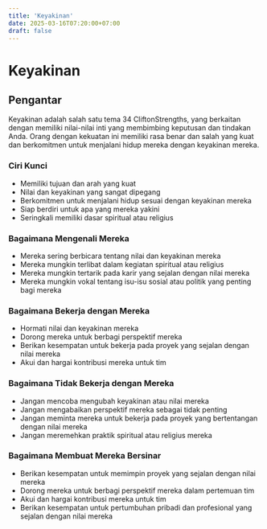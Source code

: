 ```yaml
---
title: 'Keyakinan'
date: 2025-03-16T07:20:00+07:00
draft: false
---
```


# Keyakinan

## Pengantar

Keyakinan adalah salah satu tema 34 CliftonStrengths, yang berkaitan dengan memiliki nilai-nilai inti yang membimbing keputusan dan tindakan Anda. Orang dengan kekuatan ini memiliki rasa benar dan salah yang kuat dan berkomitmen untuk menjalani hidup mereka dengan keyakinan mereka.

### Ciri Kunci

- Memiliki tujuan dan arah yang kuat
- Nilai dan keyakinan yang sangat dipegang
- Berkomitmen untuk menjalani hidup sesuai dengan keyakinan mereka
- Siap berdiri untuk apa yang mereka yakini
- Seringkali memiliki dasar spiritual atau religius

### Bagaimana Mengenali Mereka

- Mereka sering berbicara tentang nilai dan keyakinan mereka
- Mereka mungkin terlibat dalam kegiatan spiritual atau religius
- Mereka mungkin tertarik pada karir yang sejalan dengan nilai mereka
- Mereka mungkin vokal tentang isu-isu sosial atau politik yang penting bagi mereka

### Bagaimana Bekerja dengan Mereka

- Hormati nilai dan keyakinan mereka
- Dorong mereka untuk berbagi perspektif mereka
- Berikan kesempatan untuk bekerja pada proyek yang sejalan dengan nilai mereka
- Akui dan hargai kontribusi mereka untuk tim

### Bagaimana Tidak Bekerja dengan Mereka

- Jangan mencoba mengubah keyakinan atau nilai mereka
- Jangan mengabaikan perspektif mereka sebagai tidak penting
- Jangan meminta mereka untuk bekerja pada proyek yang bertentangan dengan nilai mereka
- Jangan meremehkan praktik spiritual atau religius mereka

### Bagaimana Membuat Mereka Bersinar

- Berikan kesempatan untuk memimpin proyek yang sejalan dengan nilai mereka
- Dorong mereka untuk berbagi perspektif mereka dalam pertemuan tim
- Akui dan hargai kontribusi mereka untuk tim
- Berikan kesempatan untuk pertumbuhan pribadi dan profesional yang sejalan dengan nilai mereka
